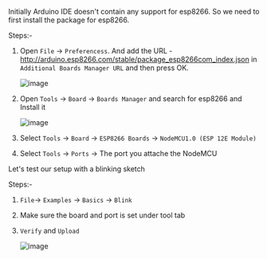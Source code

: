Initially Arduino IDE doesn't contain any support for esp8266. So we need to first install the package for esp8266.

Steps:-
  
  1. Open `File` -> `Preferencess`. And add the URL - http://arduino.esp8266.com/stable/package_esp8266com_index.json in `Additional Boards Manager URL` and then press OK.
  
     ![image](https://user-images.githubusercontent.com/43271546/109449836-6f2b4f80-7a6f-11eb-943f-83d473baf93f.png)

  2. Open `Tools` -> `Board` -> `Boards Manager` and search for esp8266 and Install it
 
     ![image](https://user-images.githubusercontent.com/43271546/109449959-c6c9bb00-7a6f-11eb-8b01-f899cf89990a.png)

  3. Select `Tools` -> `Board` -> `ESP8266 Boards` -> `NodeMCU1.0 (ESP 12E Module)`
  4. Select `Tools` -> `Ports` -> The port you attache the NodeMCU
  
Let's test our setup with a blinking sketch

Steps:-

  1. `File`-> `Examples` -> `Basics` -> `Blink`
  2. Make sure the board and port is set under tool tab
  3. `Verify` and `Upload`
  
     ![image](https://user-images.githubusercontent.com/43271546/109451308-28d7ef80-7a73-11eb-9c05-8fdf31fc8b9b.png)

